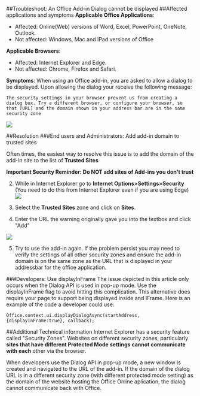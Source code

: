 ##Troubleshoot: An Office Add-in Dialog cannot be displayed
##Affected applications and symptoms
**Applicable Office Applications**: 
- Affected: Online(Web) versions of Word, Excel, PowerPoint, OneNote, Outlook. 
- Not affected: Windows, Mac and IPad versions of Office

**Applicable Browsers**: 
- Affected: Internet Explorer and Edge. 
- Not affected: Chrome, Firefox and Safari. 

**Symptoms**: 
When using an Office add-in, you are asked to allow a dialog to be displayed. Upon allowing the dialog your receive the following message: 

```
The security settings in your browser prevent us from creating a dialog box. Try a different browser, or configure your browser, so that [URL] and the domain shown in your address bar are in the same security zone
```

![](http://i.imgur.com/3mqmlgE.png)

##Resolution
###End users and Administrators: Add add-in domain to trusted sites

Often times, the easiest way to resolve this issue is to add the domain of the add-in site to the list of **Trusted Sites** 

**Important Security Reminder: Do NOT add sites of Add-ins you don't trust**

2. While in Internet Explorer go to **Internet Options>Settings>Security** (You need to do this from Internet Explorer even if you are using Edge)
![](http://i.imgur.com/JwJLPg0.png)

3. Select the **Trusted Sites** zone and click on **Sites**. 
4. Enter the URL the warning originally gave you into the textbox and click "Add" 

![](http://i.imgur.com/ytHeuBZ.png)

5. Try to use the add-in again. If the problem persist you may need to verify the settings of all other security zones and ensure the add-in domain is on the same zone as the URL that is displayed in your addressbar for the office application.

###Developers: Use displayInFrame
The issue depicted in this article only occurs when the Dialog API is used in pop-up mode. Use the displayInFrame flag to avoid hitting this complication. This alternative does require your page to support being displayed inside and IFrame. Here is an example of the code a developer could use:

```
Office.context.ui.displayDialogAsync(startAddress, {displayInFrame:true}, callback);
```

##Additional Technical information
Internet Explorer has a security feature called "Security Zones". Websites on different security zones, particularly **sites that have different Protected Mode settings cannot communicate with each** other via the browser. 

When developers use the Dialog API in pop-up mode, a new window is created and navigated to the URL of the add-in. If the domain of the dialog URL is in a different security zone (with different protected mode setting) as the domain of the website hosting the Office Online aplication, the dialog cannot communicate back with Office. 
